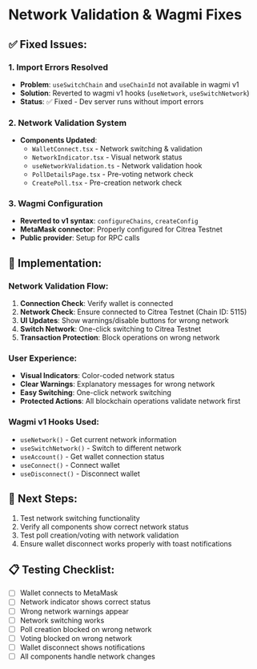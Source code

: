 # Network Validation & Wagmi Fixes

## ✅ **Fixed Issues:**

### 1. **Import Errors Resolved**
- **Problem**: `useSwitchChain` and `useChainId` not available in wagmi v1
- **Solution**: Reverted to wagmi v1 hooks (`useNetwork`, `useSwitchNetwork`)
- **Status**: ✅ Fixed - Dev server runs without import errors

### 2. **Network Validation System**
- **Components Updated**:
  - `WalletConnect.tsx` - Network switching & validation
  - `NetworkIndicator.tsx` - Visual network status
  - `useNetworkValidation.ts` - Network validation hook
  - `PollDetailsPage.tsx` - Pre-voting network check
  - `CreatePoll.tsx` - Pre-creation network check

### 3. **Wagmi Configuration**
- **Reverted to v1 syntax**: `configureChains`, `createConfig`
- **MetaMask connector**: Properly configured for Citrea Testnet
- **Public provider**: Setup for RPC calls

## 🔧 **Implementation:**

### **Network Validation Flow:**
1. **Connection Check**: Verify wallet is connected
2. **Network Check**: Ensure connected to Citrea Testnet (Chain ID: 5115)
3. **UI Updates**: Show warnings/disable buttons for wrong network
4. **Switch Network**: One-click switching to Citrea Testnet
5. **Transaction Protection**: Block operations on wrong network

### **User Experience:**
- **Visual Indicators**: Color-coded network status
- **Clear Warnings**: Explanatory messages for wrong network
- **Easy Switching**: One-click network switching
- **Protected Actions**: All blockchain operations validate network first

### **Wagmi v1 Hooks Used:**
- `useNetwork()` - Get current network information
- `useSwitchNetwork()` - Switch to different network
- `useAccount()` - Get wallet connection status
- `useConnect()` - Connect wallet
- `useDisconnect()` - Disconnect wallet

## 🎯 **Next Steps:**
1. Test network switching functionality
2. Verify all components show correct network status
3. Test poll creation/voting with network validation
4. Ensure wallet disconnect works properly with toast notifications

## 📋 **Testing Checklist:**
- [ ] Wallet connects to MetaMask
- [ ] Network indicator shows correct status
- [ ] Wrong network warnings appear
- [ ] Network switching works
- [ ] Poll creation blocked on wrong network
- [ ] Voting blocked on wrong network
- [ ] Wallet disconnect shows notifications
- [ ] All components handle network changes